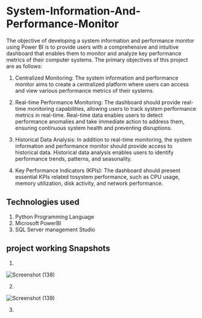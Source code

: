 # System-Information-And-Performance-Monitor
The objective of developing a system information and performance monitor using Power BI is to 
provide users with a comprehensive and intuitive dashboard that enables them to monitor and analyze key
performance metrics of their computer systems.
The primary objectives of this project are as follows:
1. Centralized Monitoring: The system information and performance monitor aims to create a
centralized platform where users can access and view various performance metrics of their systems.

2. Real-time Performance Monitoring: The dashboard should provide real-time monitoring
capabilities, allowing users to track system performance metrics in real-time. Real-time data enables
users to detect performance anomalies and take immediate action to address them, ensuring
continuous system health and preventing disruptions.

4. Historical Data Analysis: In addition to real-time monitoring, the system information and
performance monitor should provide access to historical data. Historical data analysis enables users
to identify performance trends, patterns, and seasonality.

6. Key Performance Indicators (KPIs): The dashboard should present essential KPIs related tosystem
performance, such as CPU usage, memory utilization, disk activity, and network performance.

## Technologies used 

1. Python Programming Language
2. Microsoft PowerBI
3. SQL Server management Studio

## project working Snapshots

1.
![Screenshot (138)](https://github.com/aniketubale1433/System-Information-And-Performance-Monitor/assets/122338093/045a1b48-8a97-4d05-99e9-4461876bc324)

2. 
![Screenshot (139)](https://github.com/aniketubale1433/System-Information-And-Performance-Monitor/assets/122338093/cc2ace35-7f67-47ef-aa6f-cfadac64b1aa)

3.


